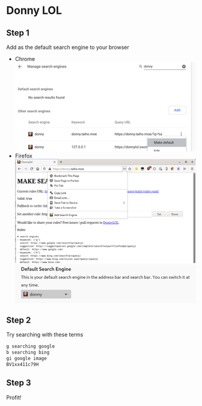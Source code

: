 # Donny LOL
## Step 1
Add as the default search engine to your browser
* Chrome
![Add chrome search engine](chrome.png)
* Firefox
![Add firefox search engine](firefox.png)
![Add firefox search engine](firefox2.png)
## Step 2
Try searching with these terms
```
g searching google
b searching bing
gi google image
BV1xx411c79H
```
## Step 3
Profit!